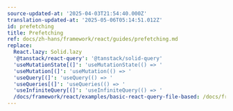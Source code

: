 ```yaml
---
source-updated-at: '2025-04-03T21:54:40.000Z'
translation-updated-at: '2025-05-06T05:14:51.012Z'
id: prefetching
title: Prefetching
ref: docs/zh-hans/framework/react/guides/prefetching.md
replace:
  React.lazy: Solid.lazy
  '@tanstack/react-query': '@tanstack/solid-query'
  'useMutationState[(]': 'useMutationState(() => '
  'useMutation[(]': 'useMutation(() => '
  'useQuery[(]': 'useQuery(() => '
  'useQueries[(]': 'useQueries(() => '
  'useInfiniteQuery[(]': 'useInfiniteQuery(() => '
  /docs/framework/react/examples/basic-react-query-file-based: /docs/framework/solid/examples/basic-solid-query-file-based
---
```


